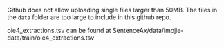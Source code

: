Github does not allow uploading 
single files larger than 50MB.
The files in the `data` folder 
are too large to include in this 
github repo. 

oie4_extractions.tsv can be found at
SentenceAx/data/imojie-data/train/oie4_extractions.tsv
